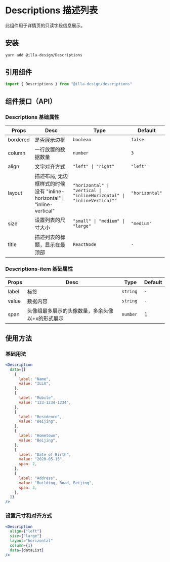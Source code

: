 # Descriptions 描述列表

此组件用于详情页的只读字段信息展示。

## 安装

```bash
yarn add @illa-design/Descriptions
```

## 引用组件

```jsx
import { Descriptions } from "@illa-design/descriptions"
```

## 组件接口（API）

### Descriptions 基础属性

| Props    | Desc                                                         | Type                                                         | Default        |
| -------- | ------------------------------------------------------------ | ------------------------------------------------------------ | -------------- |
| bordered | 是否展示边框                                                 | `boolean `                                                   | `false`        |
| column   | 一行放置的数据数量                                           | `number`                                                     | `3`            |
| align    | 文字对齐方式                                                 | `"left" \| "right" `                                          | `"left"`       |
| layout   | 描述布局, 无边框样式的时候没有 "inline-horizontal" \| "inline-vertical" | `"horizontal" \| "vertical \| "inlineHorizontal" \| "inlineVertical"" ` | `"horizontal"` |
| size     | 设置列表的尺寸大小                                           | `"small" \| "medium" \| "large"`                               | `"medium"`     |
| title    | 描述列表的标题，显示在最顶部                                 | `ReactNode`                                                  | `-`            |

### Descriptions-item 基础属性

| Props | Desc                                             | Type      | Default |
| ----- | ------------------------------------------------ | --------- | ------- |
| label | 标签                                             | `string ` | `-`     |
| value | 数据内容                                         | `string`  | `-`     |
| span  | 头像组最多展示的头像数量，多余头像以+x的形式展示 | `number ` | 1       |

## 使用方法

### 基础用法

```jsx
<Description
  data={[
    {
      label: "Name",
      value: "ILLA",
    },
    {
      label: "Mobile",
      value: "123-1234-1234",
    },
    {
      label: "Residence",
      value: "Beijing",
    },
    {
      label: "Hometown",
      value: "Beijing",
    },
    {
      label: "Date of Birth",
      value: "2020-05-15",
      span: 2,
    },
    {
      label: "Address",
      value: "Building, Road, Beijing",
      span: 3,
    },
  ]}
/>
```

### 设置尺寸和对齐方式

```jsx
<Description
  align={"left"}
  size={"large"}
  layout="horizontal"
  column={1}
  data={dataList}
/>
```
